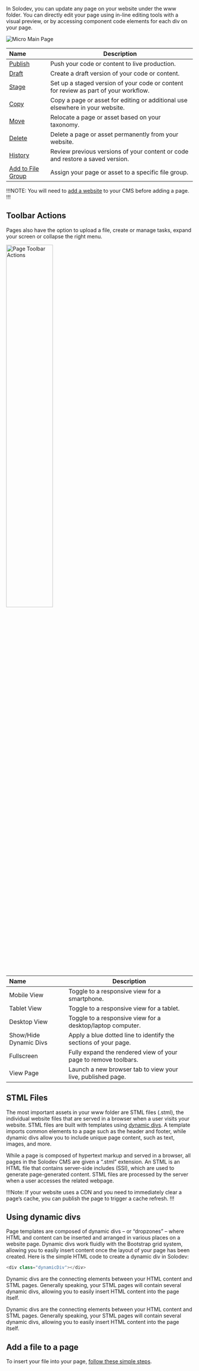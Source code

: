 In Solodev, you can update any page on your website under the www folder. You can directly edit your page using in-line editing tools with a visual preview, or by accessing component code elements for each div on your page. 

<p><img src="/static/images/websites/page/page.jpg" alt="Micro Main Page"></p>

**Name** | **Description**
:--- | ---
[Publish](/workspace/websites/pages/publish) | Push your code or content to live production. 
[Draft](/workspace/websites/pages/draft) | Create a draft version of your code or content.
[Stage](/workspace/websites/pages/stage) | Set up a staged version of your code or content for review as part of your workflow. 
[Copy](/workspace/websites/pages/copy) | Copy a page or asset for editing or additional use elsewhere in your website. 
[Move](/workspace/websites/pages/move) | Relocate a page or asset based on your taxonomy.
[Delete](/workspace/websites/pages/delete) | Delete a page or asset permanently from your website.
[History](/workspace/websites/pages/history) | Review previous versions of your content or code and restore a saved version.
[Add to File Group](/workspace/websites/pages/add-to-file-group) | Assign your page or asset to a specific file group.

!!!NOTE:
You will need to [add a website](/workspace/websites/add-website/) to your CMS before adding a page.
!!!

## Toolbar Actions

Pages also have the option to upload a file, create or manage tasks, expand your screen or collapse the right menu.

<p><img src="/static/images/websites/page/page-toolbar-actions.jpg" alt="Page Toolbar Actions" style="width: 50%;"></p>

**Name** | **Description**
:--- | ---
Mobile View | Toggle to a responsive view for a smartphone.
Tablet View | Toggle to a responsive view for a tablet. 
Desktop View | Toggle to a responsive view for a desktop/laptop computer.
Show/Hide Dynamic Divs | Apply a blue dotted line to identify the sections of your page.
Fullscreen | Fully expand the rendered view of your page to remove toolbars.
View Page | Launch a new browser tab to view your live, published page.

## STML Files

The most important assets in your www folder are STML files (.stml), the individual website files that are served in a browser when a user visits your website. STML files are built with templates using [dynamic divs](#using-dynamic-divs). A template imports common elements to a page such as the header and footer, while dynamic divs allow you to include unique page content, such as text, images, and more.

While a page is composed of hypertext markup and served in a browser, all pages in the Solodev CMS are given a “.stml” extension. An STML is an HTML file that contains server-side includes (SSI), which are used to generate page-generated content. STML files are processed by the server when a user accesses the related webpage.

!!!Note:
If your website uses a CDN and you need to immediately clear a page’s cache, you can publish the page to trigger a cache refresh.
!!!

## Using dynamic divs

Page templates are composed of dynamic divs – or “dropzones” – where HTML and content can be inserted and arranged in various places on a website page. Dynamic divs work fluidly with the Bootstrap grid system, allowing you to easily insert content once the layout of your page has been created. Here is the simple HTML code to create a dynamic div in Solodev:

```js
<div class="dynamicDiv"></div>
```

Dynamic divs are the connecting elements between your HTML content and STML pages. Generally speaking, your STML pages will contain several dynamic divs, allowing you to easily insert HTML content into the page itself.

Dynamic divs are the connecting elements between your HTML content and STML pages. Generally speaking, your STML pages will contain several dynamic divs, allowing you to easily insert HTML content into the page itself.

## Add a file to a page

To insert your file into your page, [follow these simple steps](/tutorials/cms/file-to-page/).